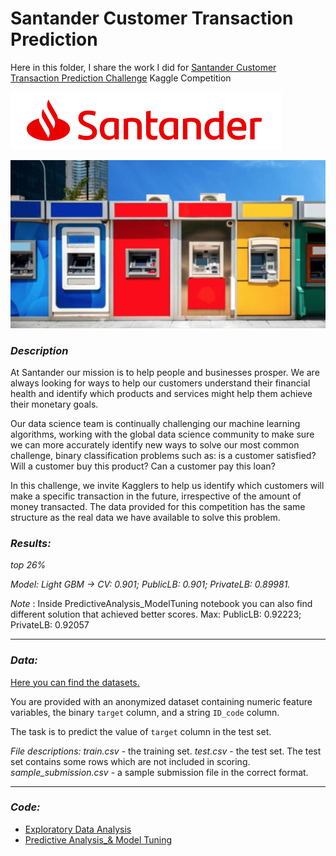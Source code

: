 # Santander Customer Transaction Prediction

Here in this folder, I share the work I did for [Santander Customer Transaction Prediction Challenge](https://www.kaggle.com/c/santander-customer-transaction-prediction) Kaggle Competition

![santander](Exploratory_Data_Analysis/im-wcsanusa-logo-7-19-18.png)

![atm](Exploratory_Data_Analysis/atm.png)

### _Description_
At Santander our mission is to help people and businesses prosper. We are always looking for ways to help our customers understand their financial health and identify which products and services might help them achieve their monetary goals.

Our data science team is continually challenging our machine learning algorithms, working with the global data science community to make sure we can more accurately identify new ways to solve our most common challenge, binary classification problems such as: is a customer satisfied? Will a customer buy this product? Can a customer pay this loan?

In this challenge, we invite Kagglers to help us identify which customers will make a specific transaction in the future, irrespective of the amount of money transacted. The data provided for this competition has the same structure as the real data we have available to solve this problem.

### _Results:_

_top 26%_

_Model: Light GBM -> CV: 0.901; PublicLB: 0.901; PrivateLB: 0.89981._

_Note_ : Inside PredictiveAnalysis_ModelTuning notebook you can also find different solution that achieved better scores.
Max: PublicLB: 0.92223; PrivateLB: 0.92057

---

### _Data:_

[Here you can find the datasets.](https://www.kaggle.com/c/santander-customer-transaction-prediction/data)

You are provided with an anonymized dataset containing numeric feature variables, the binary `target` column, and a string `ID_code` column.

The task is to predict the value of `target` column in the test set.

_File descriptions:_
_train.csv_ - the training set.
_test.csv_ - the test set. The test set contains some rows which are not included in scoring.
_sample_submission.csv_ - a sample submission file in the correct format.

---

### _Code:_

- [Exploratory Data Analysis](Exploratory_Data_Analysis)
- [Predictive Analysis_& Model Tuning](PredictiveAnalysis_ModelTuning)
